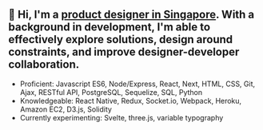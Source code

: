 
👋 Hi, I'm a [product designer in Singapore](https://linkedin.com/in/samanthadotdesign). With a background in development, I'm able to effectively explore solutions, design around constraints, and improve designer-developer collaboration.
---
+ Proficient: Javascript ES6, Node/Express, React, Next, HTML, CSS, Git, Ajax, RESTful API, PostgreSQL, Sequelize, SQL, Python
+ Knowledgeable: React Native, Redux, Socket.io, Webpack, Heroku, Amazon EC2, D3.js, Solidity
+ Currently experimenting: Svelte, three.js, variable typography 

